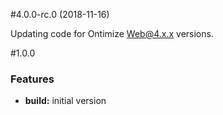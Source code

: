 #4.0.0-rc.0 (2018-11-16)

Updating code for Ontimize Web@4.x.x versions.

#1.0.0

### Features

* **build:** initial version
